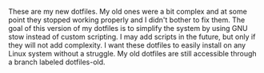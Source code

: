 These are my new dotfiles. 
My old ones were a bit complex and at some point they stopped working properly and I didn't bother to fix them.
The goal of this version of my dotfiles is to simplify the system by using GNU stow instead of custom scripting.
I may add scripts in the future, but only if they will not add complexity. I want these dotfiles to easily install on any Linux system without a struggle.
My old dotfiles are still accessible through a branch labeled dotfiles-old.

